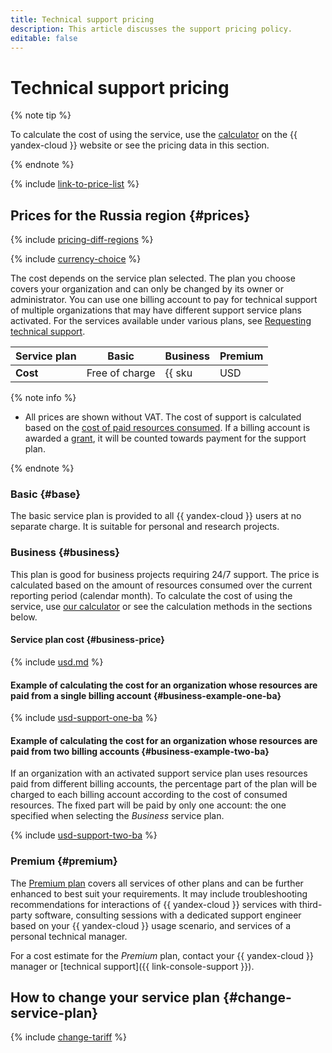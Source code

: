 ```yaml
---
title: Technical support pricing
description: This article discusses the support pricing policy.
editable: false
---
```


# Technical support pricing


{% note tip %}




To calculate the cost of using the service, use the [calculator](https://yandex.cloud/en/prices?state=a1e4dbe0c722#calculator) on the {{ yandex-cloud }} website or see the pricing data in this section.


{% endnote %}



{% include [link-to-price-list](../_includes/pricing/link-to-price-list.md) %}


## Prices for the Russia region {#prices}



{% include [pricing-diff-regions](../_includes/pricing-diff-regions.md) %}

{% include [currency-choice](../_includes/pricing/currency-choice.md) %}

The cost depends on the service plan selected. The plan you choose covers your organization and can only be changed by its owner or administrator. You can use one billing account to pay for technical support of multiple organizations that may have different support service plans activated. For the services available under various plans, see [Requesting technical support](overview.md).




Service plan | Basic           | Business                       | Premium 
--- |-------------------|------------------------------|--------
 **Cost** | Free of charge | {{ sku|USD|support.organization.business.fixed_consumption.v1|string }} per month from the billing account selected at the time of service plan activation and 5% of the organization's resource consumption cost, regardless of which billing account the organization's resources are linked to. | Upon request


{% note info %}

* All prices are shown without VAT. The cost of support is calculated based on the [cost of paid resources consumed](../billing/pricing.md). If a billing account is awarded a [grant](../billing/concepts/bonus-account.md), it will be counted towards payment for the support plan.

{% endnote %}

### Basic {#base}

The basic service plan is provided to all {{ yandex-cloud }} users at no separate charge. It is suitable for personal and research projects.

### Business {#business}

This plan is good for business projects requiring 24/7 support.
The price is calculated based on the amount of resources consumed over the current reporting period (calendar month). To calculate the cost of using the service, use [our calculator](/prices#calculator) or see the calculation methods in the sections below.

#### Service plan cost {#business-price}




{% include [usd.md](../_pricing/support/usd-business-2023.md) %}


#### Example of calculating the cost for an organization whose resources are paid from a single billing account {#business-example-one-ba}




{% include [usd-support-one-ba](../_pricing_examples/support/usd-one-ba.md) %}


#### Example of calculating the cost for an organization whose resources are paid from two billing accounts {#business-example-two-ba}

If an organization with an activated support service plan uses resources paid from different billing accounts, the percentage part of the plan will be charged to each billing account according to the cost of consumed resources. The fixed part will be paid by only one account: the one specified when selecting the _Business_ service plan.




{% include [usd-support-two-ba](../_pricing_examples/support/usd-two-ba.md) %}



### Premium {#premium}

The [Premium plan](/support) covers all services of other plans and can be further enhanced to best suit your requirements. It may include troubleshooting recommendations for interactions of {{ yandex-cloud }} services with third-party software, consulting sessions with a dedicated support engineer based on your {{ yandex-cloud }} usage scenario, and services of a personal technical manager.

For a cost estimate for the _Premium_ plan, contact your {{ yandex-cloud }} manager or [technical support]({{ link-console-support }}).


## How to change your service plan {#change-service-plan}

{% include [change-tariff](../_includes/support/change-pricing.md) %}